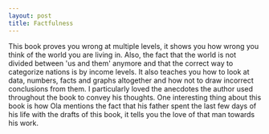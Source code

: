 ```yaml
---
layout: post
title: Factfulness
---
```


This book proves you wrong at multiple levels, it shows you how wrong you think of the world you are living in. Also, the fact that the world is not divided between 'us and them' anymore and that the correct way to categorize nations is by income levels. It also teaches you how to look at data, numbers, facts and graphs altogether and how not to draw incorrect conclusions from them. I particularly loved the anecdotes the author used throughout the book to convey his thoughts. One interesting thing about this book is how Ola mentions the fact that his father spent the last few days of his life with the drafts of this book, it tells you the love of that man towards his work.
